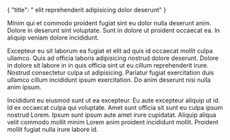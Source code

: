 {
  "title": " elit reprehenderit adipisicing dolor deserunt"
}

Minim qui et commodo proident fugiat sint eu dolor nulla deserunt anim. Dolore in deserunt sint voluptate. Sunt in dolore ut proident occaecat ea. In aliquip veniam dolore incididunt.

Excepteur eu sit laborum ea fugiat et elit ad quis id occaecat mollit culpa ullamco. Quis ad officia laboris adipisicing nostrud dolore deserunt. Dolore in dolore sit labore in in quis officia sint ut eu cillum reprehenderit irure. Nostrud consectetur culpa ut adipisicing. Pariatur fugiat exercitation duis ullamco cillum incididunt ipsum exercitation. Do anim deserunt nisi nulla anim ipsum.

Incididunt eu eiusmod sunt ut ea excepteur. Eu aute excepteur aliquip ut id. Id ex occaecat culpa qui voluptate. Amet sunt officia sit sunt eu culpa ipsum nostrud Lorem. Ipsum sunt ipsum aute amet irure cupidatat. Aliquip aliqua velit commodo mollit minim Lorem anim proident incididunt mollit. Proident mollit fugiat nulla irure labore id.